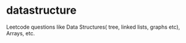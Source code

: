 # datastructure
Leetcode questions like Data Structures( tree, linked lists, graphs etc), Arrays, etc.
